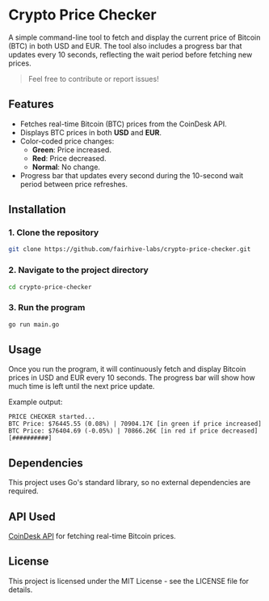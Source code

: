 # Crypto Price Checker

A simple command-line tool to fetch and display the current price of Bitcoin (BTC) in both USD and EUR. The tool also includes a progress bar that updates every 10 seconds, reflecting the wait period before fetching new prices.

> Feel free to contribute or report issues!

## Features

- Fetches real-time Bitcoin (BTC) prices from the CoinDesk API.
- Displays BTC prices in both **USD** and **EUR**.
- Color-coded price changes:
  - **Green**: Price increased.
  - **Red**: Price decreased.
  - **Normal**: No change.
- Progress bar that updates every second during the 10-second wait period between price refreshes.

## Installation

### 1. Clone the repository

```bash
git clone https://github.com/fairhive-labs/crypto-price-checker.git
```

### 2. Navigate to the project directory
```bash
cd crypto-price-checker
```

### 3. Run the program
```bash
go run main.go
```

## Usage
Once you run the program, it will continuously fetch and display Bitcoin prices in USD and EUR every 10 seconds. The progress bar will show how much time is left until the next price update.

Example output:
```text
PRICE CHECKER started...
BTC Price: $76445.55 (0.08%) | 70904.17€ [in green if price increased]
BTC Price: $76404.69 (-0.05%) | 70866.26€ [in red if price decreased]
[##########]
```

## Dependencies
This project uses Go's standard library, so no external dependencies are required.

## API Used
[CoinDesk API](https://www.coindesk.com/) for fetching real-time Bitcoin prices.

## License
This project is licensed under the MIT License - see the LICENSE file for details. 
